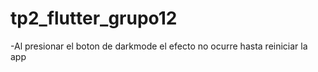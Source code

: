 # tp2_flutter_grupo12

-Al presionar el boton de darkmode el efecto no ocurre hasta reiniciar la app